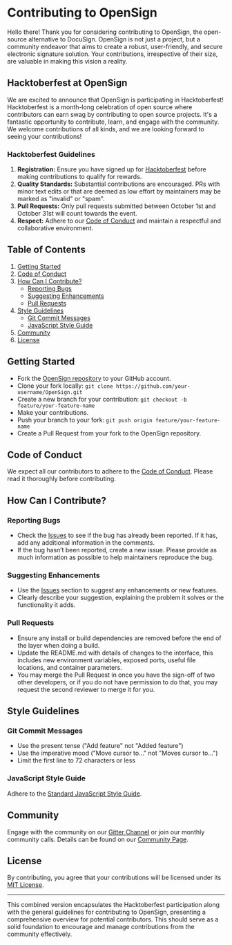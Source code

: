 
# Contributing to OpenSign

Hello there! Thank you for considering contributing to OpenSign, the open-source alternative to DocuSign. OpenSign is not just a project, but a community endeavor that aims to create a robust, user-friendly, and secure electronic signature solution. Your contributions, irrespective of their size, are valuable in making this vision a reality.

## Hacktoberfest at OpenSign

We are excited to announce that OpenSign is participating in Hacktoberfest! Hacktoberfest is a month-long celebration of open source where contributors can earn swag by contributing to open source projects. It's a fantastic opportunity to contribute, learn, and engage with the community. We welcome contributions of all kinds, and we are looking forward to seeing your contributions!

### Hacktoberfest Guidelines

1. **Registration:** Ensure you have signed up for [Hacktoberfest](https://hacktoberfest.digitalocean.com/) before making contributions to qualify for rewards.
2. **Quality Standards:** Substantial contributions are encouraged. PRs with minor text edits or that are deemed as low effort by maintainers may be marked as "invalid" or "spam".
3. **Pull Requests:** Only pull requests submitted between October 1st and October 31st will count towards the event.
4. **Respect:** Adhere to our [Code of Conduct](CODE_OF_CONDUCT.md) and maintain a respectful and collaborative environment.

## Table of Contents

1. [Getting Started](#getting-started)
2. [Code of Conduct](#code-of-conduct)
3. [How Can I Contribute?](#how-can-i-contribute)
    - [Reporting Bugs](#reporting-bugs)
    - [Suggesting Enhancements](#suggesting-enhancements)
    - [Pull Requests](#pull-requests)
4. [Style Guidelines](#style-guidelines)
    - [Git Commit Messages](#git-commit-messages)
    - [JavaScript Style Guide](#javascript-style-guide)
5. [Community](#community)
6. [License](#license)

## Getting Started

- Fork the [OpenSign repository](https://github.com/OpenSignLabs/OpenSign) to your GitHub account.
- Clone your fork locally: `git clone https://github.com/your-username/OpenSign.git`
- Create a new branch for your contribution: `git checkout -b feature/your-feature-name`
- Make your contributions.
- Push your branch to your fork: `git push origin feature/your-feature-name`
- Create a Pull Request from your fork to the OpenSign repository.

## Code of Conduct

We expect all our contributors to adhere to the [Code of Conduct](CODE_OF_CONDUCT.md). Please read it thoroughly before contributing.

## How Can I Contribute?

### Reporting Bugs

- Check the [Issues](https://github.com/OpenSignLabs/OpenSign/issues) to see if the bug has already been reported. If it has, add any additional information in the comments.
- If the bug hasn’t been reported, create a new issue. Please provide as much information as possible to help maintainers reproduce the bug.

### Suggesting Enhancements

- Use the [Issues](https://github.com/OpenSignLabs/OpenSign/issues) section to suggest any enhancements or new features.
- Clearly describe your suggestion, explaining the problem it solves or the functionality it adds.

### Pull Requests

- Ensure any install or build dependencies are removed before the end of the layer when doing a build.
- Update the README.md with details of changes to the interface, this includes new environment variables, exposed ports, useful file locations, and container parameters.
- You may merge the Pull Request in once you have the sign-off of two other developers, or if you do not have permission to do that, you may request the second reviewer to merge it for you.

## Style Guidelines

### Git Commit Messages

- Use the present tense ("Add feature" not "Added feature")
- Use the imperative mood ("Move cursor to..." not "Moves cursor to...")
- Limit the first line to 72 characters or less

### JavaScript Style Guide

Adhere to the [Standard JavaScript Style Guide](https://standardjs.com).

## Community

Engage with the community on our [Gitter Channel](https://gitter.im/OpenSignLabs/community) or join our monthly community calls. Details can be found on our [Community Page](COMMUNITY.md).

## License

By contributing, you agree that your contributions will be licensed under its [MIT License](LICENSE).

---

This combined version encapsulates the Hacktoberfest participation along with the general guidelines for contributing to OpenSign, presenting a comprehensive overview for potential contributors. This should serve as a solid foundation to encourage and manage contributions from the community effectively.